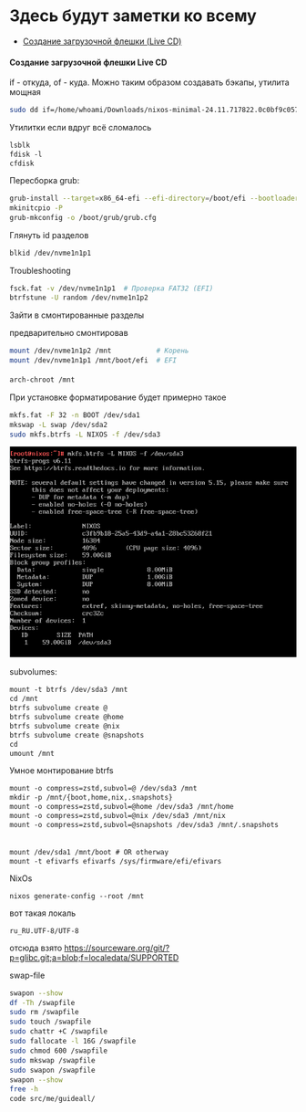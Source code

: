 # Здесь будут заметки ко всему

- [Создание загрузочной флешки (Live CD)](#Создание-загрузочной-флешки-Live-CD)

#### Создание загрузочной флешки Live CD  

if - откуда, of - куда. Можно таким образом создавать бэкапы, утилита мощная  
```bash
sudo dd if=/home/whoami/Downloads/nixos-minimal-24.11.717822.0c0bf9c05738-x86_64-linux.iso of=/dev/sda bs=4M status=progress oflag=sync
```

Утилитки если вдруг всё сломалось 
```
lsblk
fdisk -l
cfdisk
``` 

Пересборка grub:   
```bash
grub-install --target=x86_64-efi --efi-directory=/boot/efi --bootloader-id=GRUB
mkinitcpio -P
grub-mkconfig -o /boot/grub/grub.cfg
```

Глянуть id разделов
```bash
blkid /dev/nvme1n1p1
```

Troubleshooting  
```bash
fsck.fat -v /dev/nvme1n1p1  # Проверка FAT32 (EFI)
btrfstune -U random /dev/nvme1n1p2
```

Зайти в смонтированные разделы

предварительно смонтировав  
```bash
mount /dev/nvme1n1p2 /mnt           # Корень
mount /dev/nvme1n1p1 /mnt/boot/efi  # EFI

arch-chroot /mnt
```


При установке форматирование будет примерно такое  
```bash
mkfs.fat -F 32 -n BOOT /dev/sda1
mkswap -L swap /dev/sda2
sudo mkfs.btrfs -L NIXOS -f /dev/sda3
```

![alt text](./misc/image.png)

subvolumes:  
```
mount -t btrfs /dev/sda3 /mnt
cd /mnt
btrfs subvolume create @
btrfs subvolume create @home
btrfs subvolume create @nix
btrfs subvolume create @snapshots
cd
umount /mnt
```

Умное монтирование btrfs

```
mount -o compress=zstd,subvol=@ /dev/sda3 /mnt
mkdir -p /mnt/{boot,home,nix,.snapshots}
mount -o compress=zstd,subvol=@home /dev/sda3 /mnt/home
mount -o compress=zstd,subvol=@nix /dev/sda3 /mnt/nix
mount -o compress=zstd,subvol=@snapshots /dev/sda3 /mnt/.snapshots


mount /dev/sda1 /mnt/boot # OR otherway
mount -t efivarfs efivarfs /sys/firmware/efi/efivars
```

NixOs
```
nixos generate-config --root /mnt
```

вот такая локаль  
```
ru_RU.UTF-8/UTF-8
```
отсюда взято
https://sourceware.org/git/?p=glibc.git;a=blob;f=localedata/SUPPORTED


swap-file

```bash
swapon --show
df -Th /swapfile
sudo rm /swapfile
sudo touch /swapfile
sudo chattr +C /swapfile
sudo fallocate -l 16G /swapfile
sudo chmod 600 /swapfile
sudo mkswap /swapfile
sudo swapon /swapfile
swapon --show
free -h
code src/me/guideall/
```